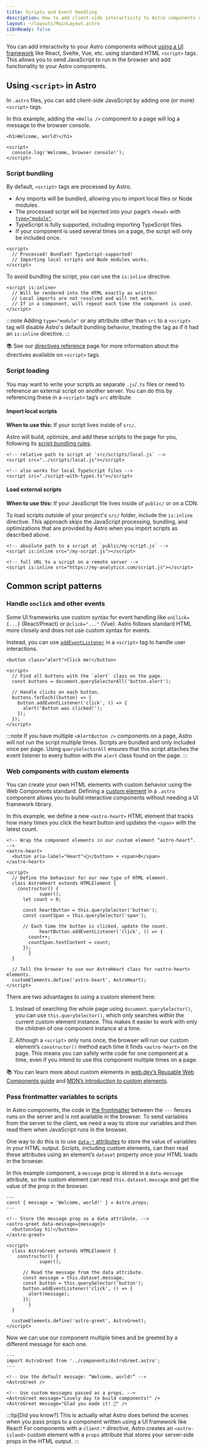 ```yaml
---
title: Scripts and Event Handling
description: How to add client-side interactivity to Astro components using native browser JavaScript APIs.
layout: ~/layouts/MainLayout.astro
i18nReady: false
---
```


You can add interactivity to your Astro components without [using a UI framework](/en/core-concepts/framework-components/) like React, Svelte, Vue, etc. using standard HTML `<script>` tags. This allows you to send JavaScript to run in the browser and add functionality to your Astro components.

## Using `<script>` in Astro

In `.astro` files, you can add client-side JavaScript by adding one (or more) `<script>` tags.

In this example, adding the `<Hello />` component to a page will log a message to the browser console.

```astro title="src/components/Hello.astro"
<h1>Welcome, world!</h1>

<script>
  console.log('Welcome, browser console!');
</script>
```

### Script bundling

By default, `<script>` tags are processed by Astro.

- Any imports will be bundled, allowing you to import local files or Node modules.
- The processed script will be injected into your page’s `<head>` with [`type="module"`](https://developer.mozilla.org/en-US/docs/Web/JavaScript/Guide/Modules).
- TypeScript is fully supported, including importing TypeScript files.
- If your component is used several times on a page, the script will only be included once.

```astro title="src/components/Example.astro"
<script>
  // Processed! Bundled! TypeScript-supported!
  // Importing local scripts and Node modules works.
</script>
```

To avoid bundling the script, you can use the `is:inline` directive.

```astro title="src/components/InlineScript.astro" "is:inline"
<script is:inline>
  // Will be rendered into the HTML exactly as written!
  // Local imports are not resolved and will not work.
  // If in a component, will repeat each time the component is used.
</script>
```

:::note
Adding `type="module"` or any attribute other than `src` to a `<script>` tag will disable Astro's default bundling behavior, treating the tag as if it had an `is:inline` directive.
:::

📚 See our [directives reference](/en/reference/directives-reference/#script--style-directives) page for more information about the directives available on `<script>` tags.

### Script loading

You may want to write your scripts as separate `.js`/`.ts` files or need to reference an external script on another server. You can do this by referencing these in a `<script>` tag’s `src` attribute.

#### Import local scripts

**When to use this:** If your script lives inside of `src/`.

Astro will build, optimize, and add these scripts to the page for you, following its [script bundling rules](#script-bundling).

```astro title="src/components/LocalScripts.astro"
<!-- relative path to script at `src/scripts/local.js` -->
<script src="../scripts/local.js"></script>

<!-- also works for local TypeScript files -->
<script src="./script-with-types.ts"></script>
```

#### Load external scripts

**When to use this:** If your JavaScript file lives inside of `public/` or on a CDN.

To load scripts outside of your project's `src/` folder, include the `is:inline` directive. This approach skips the JavaScript processing, bundling, and optimizations that are provided by Astro when you import scripts as described above.

```astro title="src/components/ExternalScripts.astro" "is:inline"
<!-- absolute path to a script at `public/my-script.js` -->
<script is:inline src="/my-script.js"></script>

<!-- full URL to a script on a remote server -->
<script is:inline src="https://my-analytics.com/script.js"></script>
```

## Common script patterns

### Handle `onclick` and other events

Some UI frameworks use custom syntax for event handling like `onClick={...}` (React/Preact) or `@click="..."` (Vue). Astro follows standard HTML more closely and does not use custom syntax for events.

Instead, you can use [`addEventListener`](https://developer.mozilla.org/en-US/docs/Web/API/EventTarget/addEventListener) in a `<script>` tag to handle user interactions.

```astro title="src/components/AlertButton.astro"
<button class="alert">Click me!</button>

<script>
  // Find all buttons with the `alert` class on the page.
  const buttons = document.querySelectorAll('button.alert');

  // Handle clicks on each button.
  buttons.forEach((button) => {
    button.addEventListener('click', () => {
      alert('Button was clicked!');
    });
  });
</script>
```

:::note
If you have multiple `<AlertButton />` components on a page, Astro will not run the script multiple times. Scripts are bundled and only included once per page. Using `querySelectorAll` ensures that this script attaches the event listener to every button with the `alert` class found on the page.
:::

### Web components with custom elements

You can create your own HTML elements with custom behavior using the Web Components standard. Defining a [custom element](https://developer.mozilla.org/en-US/docs/Web/Web_Components/Using_custom_elements) in a `.astro` component allows you to build interactive components without needing a UI framework library.

In this example, we define a new `<astro-heart>` HTML element that tracks how many times you click the heart button and updates the `<span>` with the latest count.

```astro title="src/components/AstroHeart.astro"
<!-- Wrap the component elements in our custom element “astro-heart”. -->
<astro-heart>
  <button aria-label="Heart">💜</button> × <span>0</span>
</astro-heart>

<script>
  // Define the behaviour for our new type of HTML element.
  class AstroHeart extends HTMLElement {
    constructor() {
			super();
      let count = 0;

      const heartButton = this.querySelector('button');
      const countSpan = this.querySelector('span');

      // Each time the button is clicked, update the count.
			heartButton.addEventListener('click', () => {
        count++;
        countSpan.textContent = count;
      });
		}
  }

  // Tell the browser to use our AstroHeart class for <astro-heart> elements.
  customElements.define('astro-heart', AstroHeart);
</script>
```

There are two advantages to using a custom element here:

1. Instead of searching the whole page using `document.querySelector()`, you can use `this.querySelector()`, which only searches within the current custom element instance. This makes it easier to work with only the children of one component instance at a time.

2. Although a `<script>` only runs once, the browser will run our custom element’s `constructor()` method each time it finds `<astro-heart>` on the page. This means you can safely write code for one component at a time, even if you intend to use this component multiple times on a page.

📚 You can learn more about custom elements in [web.dev’s Reusable Web Components guide](https://web.dev/custom-elements-v1/) and [MDN’s introduction to custom elements](https://developer.mozilla.org/en-US/docs/Web/Web_Components/Using_custom_elements).

### Pass frontmatter variables to scripts

In Astro components, the code in [the frontmatter](/en/core-concepts/astro-components/#the-component-script) between the `---` fences runs on the server and is not available in the browser. To send variables from the server to the client, we need a way to store our variables and then read them when JavaScript runs in the browser.

One way to do this is to use [`data-*` attributes](https://developer.mozilla.org/en-US/docs/Learn/HTML/Howto/Use_data_attributes) to store the value of variables in your HTML output. Scripts, including custom elements, can then read these attributes using an element’s `dataset` property once your HTML loads in the browser.

In this example component, a `message` prop is stored in a `data-message` attribute, so the custom element can read `this.dataset.message` and get the value of the prop in the browser.

```astro title="src/components/AstroGreet.astro" {2} /data-message={.+}/ "this.dataset.message"
---
const { message = 'Welcome, world!' } = Astro.props;
---

<!-- Store the message prop as a data attribute. -->
<astro-greet data-message={message}>
  <button>Say hi!</button>
</astro-greet>

<script>
  class AstroGreet extends HTMLElement {
    constructor() {
			super();

      // Read the message from the data attribute.
      const message = this.dataset.message;
      const button = this.querySelector('button');
      button.addEventListener('click', () => {
        alert(message);
      });
		}
  }

  customElements.define('astro-greet', AstroGreet);
</script>
```

Now we can use our component multiple times and be greeted by a different message for each one.

```astro title="src/pages/example.astro"
---
import AstroGreet from '../components/AstroGreet.astro';
---

<!-- Use the default message: “Welcome, world!” -->
<AstroGreet />

<!-- Use custom messages passed as a props. -->
<AstroGreet message="Lovely day to build components!" />
<AstroGreet message="Glad you made it! 👋" />
```

:::tip[Did you know?]
This is actually what Astro does behind the scenes when you pass props to a component written using a UI framework like React! For components with a `client:*` directive, Astro creates an `<astro-island>` custom element with a `props` attribute that stores your server-side props in the HTML output.
:::
